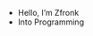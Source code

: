 -  Hello, I’m Zfronk
-  Into Programming


<!---
zfronk/zfronk is a ✨ special ✨ repository because its `README.md` (this file) appears on your GitHub profile.
You can click the Preview link to take a look at your changes.
--->
